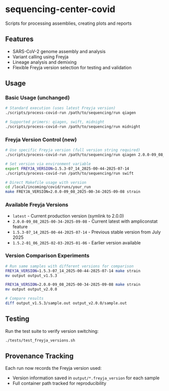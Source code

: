 # sequencing-center-covid

Scripts for processing assemblies, creating plots and reports

## Features

- SARS-CoV-2 genome assembly and analysis
- Variant calling using Freyja
- Lineage analysis and demixing
- Flexible Freyja version selection for testing and validation

## Usage

### Basic Usage (unchanged)
```bash
# Standard execution (uses latest Freyja version)
./scripts/process-covid-run /path/to/sequencing/run qiagen

# Supported primers: qiagen, swift, midnight
./scripts/process-covid-run /path/to/sequencing/run midnight
```

### Freyja Version Control (new)
```bash
# Use specific Freyja version (full version string required)
./scripts/process-covid-run /path/to/sequencing/run qiagen 2.0.0-09_08_2025-00-34-2025-09-08

# Set version via environment variable
export FREYJA_VERSION=1.5.3-07_14_2025-00-44-2025-07-14
./scripts/process-covid-run /path/to/sequencing/run swift

# Direct Makefile usage with version
cd /local/incoming/covid/runs/your_run
make FREYJA_VERSION=2.0.0-09_08_2025-00-34-2025-09-08 strain
```

### Available Freyja Versions
- `latest` - Current production version (symlink to 2.0.0)
- `2.0.0-09_08_2025-00-34-2025-09-08` - Current latest with ampliconstat feature
- `1.5.3-07_14_2025-00-44-2025-07-14` - Previous stable version from July 2025
- `1.5.2-01_06_2025-02-03-2025-01-06` - Earlier version available

### Version Comparison Experiments
```bash
# Run same samples with different versions for comparison
FREYJA_VERSION=1.5.3-07_14_2025-00-44-2025-07-14 make strain
mv output output_v1.5.3

FREYJA_VERSION=2.0.0-09_08_2025-00-34-2025-09-08 make strain
mv output output_v2.0.0

# Compare results
diff output_v1.5.3/sample.out output_v2.0.0/sample.out
```

## Testing

Run the test suite to verify version switching:
```bash
./tests/test_freyja_versions.sh
```

## Provenance Tracking

Each run now records the Freyja version used:
- Version information saved in `output/*.freyja_version` for each sample
- Full container path tracked for reproducibility
